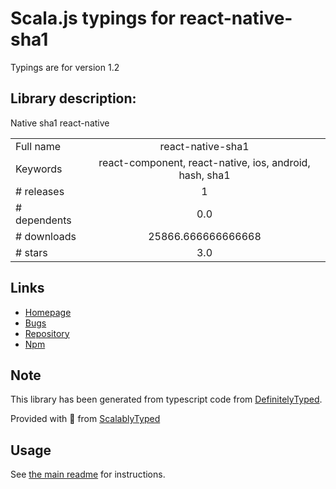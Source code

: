 
# Scala.js typings for react-native-sha1

Typings are for version 1.2

## Library description:
Native sha1 react-native

|                    |                 |
| ------------------ | :-------------: |
| Full name          | react-native-sha1 |
| Keywords           | react-component, react-native, ios, android, hash, sha1 |
| # releases         | 1 |
| # dependents       | 0.0 |
| # downloads        | 25866.666666666668 |
| # stars            | 3.0 |

## Links
- [Homepage](https://github.com/marconett/react-native-sha1#readme)
- [Bugs](https://github.com/marconett/react-native-sha1/issues)
- [Repository](https://github.com/marconett/react-native-sha1)
- [Npm](https://www.npmjs.com/package/react-native-sha1)
    


## Note
This library has been generated from typescript code from [DefinitelyTyped](https://definitelytyped.org).

Provided with :purple_heart: from [ScalablyTyped](https://github.com/oyvindberg/ScalablyTyped)

## Usage
See [the main readme](../../readme.md) for instructions.


